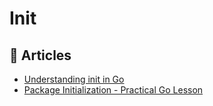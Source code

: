 # Init

## 📕 Articles
- [Understanding init in Go](https://www.digitalocean.com/community/tutorials/understanding-init-in-go)
- [Package Initialization - Practical Go Lesson](https://www.practical-go-lessons.com/chap-12-package-initialization)